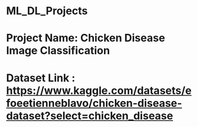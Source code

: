 # ML_DL_Projects
# Project Name: Chicken Disease Image Classification
# Dataset Link : https://www.kaggle.com/datasets/efoeetienneblavo/chicken-disease-dataset?select=chicken_disease

<!-- 1. UPDATE config.yaml -->
<!-- 2. UPDATE secrets.yaml (optional) -->
<!-- 3. UPDATE params.yaml
4. UPDATE the entity
5. UPDATE the configuration manager in src config
6. UPDATE the components
7. UPDATE the pipeline
8. UPDATE the main.py
9. UPDATE dvc.yaml

Steps to RUN

1. Clone Repo
https://github.com/psun6789/DL_Chicken_Disease_Classification_AWS_AZURE_DVC.git

2. Create Virtual Environment
conda create --name VIRTUAL_ENV python==3.9 -->

<!-- To run DVC pipeline -->
<!-- dvc repro  -->
<!-- DVC Relationship -->
<!-- dvc dag -->

<!-- ERC Repo to store/save docker Image -->
<!-- 851725536163.dkr.ecr.eu-north-1.amazonaws.com/chicken



6. Configure EC2 as self-hosted runner:


7. Setup github secrets: -->


